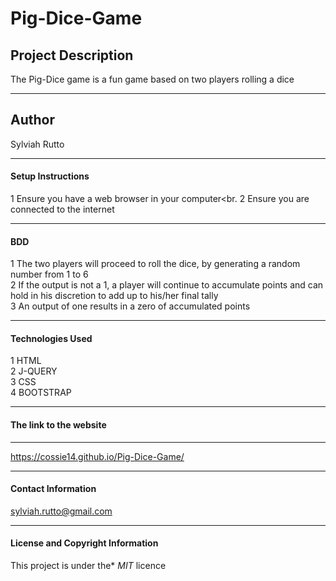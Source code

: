 # Pig-Dice-Game

##  Project Description
The Pig-Dice game is a fun game based on two players rolling a dice
 
 ---
## Author

Sylviah Rutto


---

#### Setup Instructions
1  Ensure you have a web browser in your computer<br.
2  Ensure you are connected to the internet



---

#### BDD
1 The two players will proceed to roll the dice, by generating a random number from 1 to 6<br>
2 If the output is not a 1, a player will continue to accumulate points and can hold in his discretion to add up to his/her final tally<br>
3 An output of one results in a zero of accumulated points


----

#### Technologies Used   
  1 HTML<br>
  2 J-QUERY<br>
  3 CSS<br>
  4 BOOTSTRAP
  

---


#### The link to the website

----
https://cossie14.github.io/Pig-Dice-Game/


----

#### Contact Information
sylviah.rutto@gmail.com



---

#### License and Copyright Information
This project is under the* *MIT* licence
